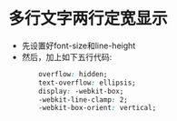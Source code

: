 # 多行文字两行定宽显示

- 先设置好font-size和line-height
- 然后，加上如下五行代码:
    ```css
        overflow: hidden;
        text-overflow: ellipsis;
        display: -webkit-box;
        -webkit-line-clamp: 2;
        -webkit-box-orient: vertical;
    ```